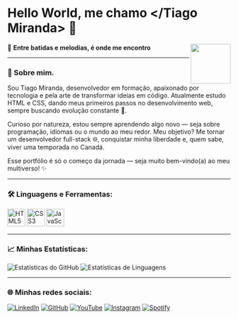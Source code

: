 # Hello World, me chamo </Tiago Miranda> 👋

<img align="right" src="https://i.pinimg.com/736x/57/6d/2b/576d2b7bb3f01c28b319426c4fc91d3d.jpg" width="90px"> 

🎵 **Entre batidas e melodias, é onde me encontro**   

---

### 🎯 Sobre mim.
Sou Tiago Miranda, desenvolvedor em formação, apaixonado por tecnologia e pela arte de transformar ideias em código. Atualmente estudo HTML e CSS, dando meus primeiros passos no desenvolvimento web, sempre buscando evolução constante 🚀.

Curioso por natureza, estou sempre aprendendo algo novo — seja sobre programação, idiomas ou o mundo ao meu redor. Meu objetivo? Me tornar um desenvolvedor full-stack 🌐, conquistar minha liberdade e, quem sabe, viver uma temporada no Canadá.

Esse portfólio é só o começo da jornada — seja muito bem-vindo(a) ao meu multiverso! ✨

---

### 🛠 Linguagens e Ferramentas:

<p align="left">
  <img src="https://cdn.jsdelivr.net/gh/devicons/devicon/icons/html5/html5-original.svg" alt="HTML5" width="40" height="40"/>
  <img src="https://cdn.jsdelivr.net/gh/devicons/devicon/icons/css3/css3-original.svg" alt="CSS3" width="40" height="40"/>
  <img src="https://cdn.jsdelivr.net/gh/devicons/devicon/icons/javascript/javascript-original.svg" alt="JavaScript" width="40" height="40"/>
</p>


  

---

### 📈 Minhas Estatísticas:
![Estatísticas do GitHub](https://github-readme-stats.vercel.app/api?username=TIAG0MIRANDA&show_icons=true&theme=blue)
![Estatísticas de Linguagens](https://github-readme-stats.vercel.app/api/top-langs/?username=TIAG0MIRANDA&layout=compact&langs_count=7&theme=blue)

---

 ### 🌐 Minhas redes sociais:
[![LinkedIn](https://img.shields.io/badge/LinkedIn-0A66C2?style=for-the-badge&logo=linkedin&logoColor=white)](https://www.linkedin.com/in/miranda-tiago/)
[![GitHub](https://img.shields.io/badge/GitHub-181717?style=for-the-badge&logo=github&logoColor=white)](https://github.com/TIAG0MIRANDA)
[![YouTube](https://img.shields.io/badge/YouTube-FF0000?style=for-the-badge&logo=youtube&logoColor=white)](https://www.youtube.com/@TiagosMultiverse)
[![Instagram](https://img.shields.io/badge/Instagram-833AB4?style=for-the-badge&logo=instagram&logoColor=white)](https://www.instagram.com/otiaguinhom/)
[![Spotify](https://img.shields.io/badge/Spotify-1DB954?style=for-the-badge&logo=spotify&logoColor=white)](https://open.spotify.com/playlist/5KaTrc5tXhwI75gNz5EZr6?si=zWIHUjxjSo2pNEc7opNh-w)









